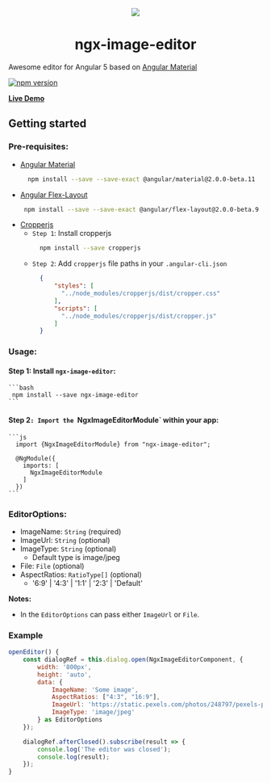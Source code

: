 



<p align="center">
  <img  style="text-align: center;" src="https://github.com/Centroida/ngx-image-editor/raw/master/assets/editor.png">
  <h1 align="center">ngx-image-editor</h1>
</p>


Awesome editor for Angular 5 based on [Angular Material](https://github.com/angular/material2)

[![npm version](https://badge.fury.io/js/ngx-image-editor.svg)](https://badge.fury.io/js/ngx-image-editor)


**[Live Demo](https://ngx-image-editor.firebaseapp.com/)**

## Getting started

### Pre-requisites:

  - [Angular Material](https://material.angular.io/)
    ```bash
      npm install --save --save-exact @angular/material@2.0.0-beta.11
     ```
  - [Angular Flex-Layout](https://github.com/angular/flex-layout)
     ```bash
      npm install --save --save-exact @angular/flex-layout@2.0.0-beta.9
    ```
  - [Cropperjs](https://github.com/fengyuanchen/cropper)
    - `Step 1`: Install cropperjs
      ```bash
        npm install --save cropperjs
      ```
    - `Step 2`: Add `cropperjs` file paths in your `.angular-cli.json`
      ```json
        {
            "styles": [
              "../node_modules/cropperjs/dist/cropper.css"
            ],
            "scripts": [
              "../node_modules/cropperjs/dist/cropper.js"
            ]
        }
      ```

### Usage:
   ####  Step 1: Install `ngx-image-editor`:
    ```bash
     npm install --save ngx-image-editor
    ```
  #### Step 2`: Import the `NgxImageEditorModule` within your app:
    ```js
      import {NgxImageEditorModule} from "ngx-image-editor";

      @NgModule({
        imports: [
          NgxImageEditorModule
        ]
      })
    ```
### EditorOptions:
  - ImageName: `String` (required)
  - ImageUrl: `String`  (optional)
  - ImageType: `String` (optional)
    - Default type is image/jpeg
  - File: `File` (optional)
  - AspectRatios: `RatioType[]` (optional)
    - '6:9' | '4:3' | '1:1' | '2:3' | 'Default'

**Notes:**
- In the `EditorOptions` can pass either `ImageUrl` or `File`.


### Example
```js
openEditor() {
    const dialogRef = this.dialog.open(NgxImageEditorComponent, {
        width: '800px',
        height: 'auto',
        data: {
            ImageName: 'Some image',
            AspectRatios: ["4:3", "16:9"],
            ImageUrl: 'https://static.pexels.com/photos/248797/pexels-photo-248797.jpeg',
            ImageType: 'image/jpeg'
        } as EditorOptions
    });

    dialogRef.afterClosed().subscribe(result => {
        console.log('The editor was closed');
        console.log(result);
    });
}
```